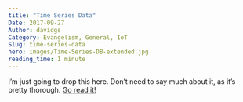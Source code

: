 ```yaml
---
title: "Time Series Data"
Date: 2017-09-27
Author: davidgs
Category: Evangelism, General, IoT
Slug: time-series-data
hero: images/Time-Series-DB-extended.jpg
reading_time: 1 minute
---
```


I’m just going to drop this here. Don’t need to say much about it, as it’s pretty thorough. [Go read it!](https://www.influxdata.com/time-series-database/)
